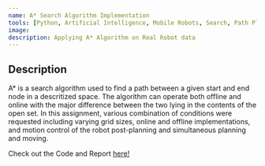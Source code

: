 ```yaml
---
name: A* Search Algorithm Implementation
tools: [Python, Artificial Intelligence, Mobile Robots, Search, Path Planning]
image: 
description: Applying A* Algorithm on Real Robot data
---
```


## Description

A* is a search algorithm used to find a path between a given start and end node in a descritized space. The algorithm can operate both offline and online with the major difference between the two lying in the contents of the open set. In this assignment, various combination of conditions were requested including varying grid sizes, online and offline implementations, and motion control of the robot post-planning and simultaneous planning and moving. 

Check out the Code and Report <a href="https://github.com/courtSmith77/AStar-Algorithm">here!</a>

